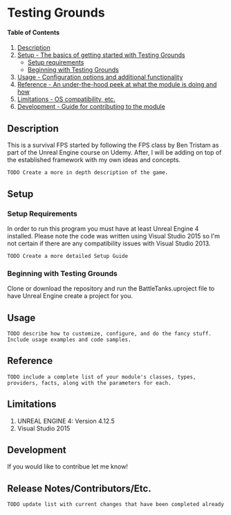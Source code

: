 # Testing Grounds

#### Table of Contents

1. [Description](#description)
2. [Setup - The basics of getting started with Testing Grounds](#setup)
    * [Setup requirements](#setup-requirements)
    * [Beginning with Testing Grounds](#beginning-with-BattleTanks)
3. [Usage - Configuration options and additional functionality](#usage)
4. [Reference - An under-the-hood peek at what the module is doing and how](#reference)
5. [Limitations - OS compatibility, etc.](#limitations)
6. [Development - Guide for contributing to the module](#development)

## Description

This is a survival FPS started by following the FPS class by Ben Tristam as part of the Unreal Engine course on Udemy. 
After, I will be adding on top of the established framework with my own ideas and concepts. 

`TODO Create a more in depth description of the game. `

## Setup

### Setup Requirements

In order to run this program you must have at least Unreal Engine 4 installed. Please note the code was written using Visual Studio 2015 so I'm not certain if there are any compatibility issues with Visual Studio 2013. 

`TODO Create a more detailed Setup Guide`

### Beginning with Testing Grounds

Clone or download the repository and run the BattleTanks.uproject file to have Unreal Engine create a project for you. 

## Usage

`TODO describe how to customize, configure, and do the fancy stuff. Include usage examples and code samples.`

## Reference

`TODO include a complete list of your module's classes, types, providers, facts, along with the parameters for each.`

## Limitations

1. UNREAL ENGINE 4: Version 4.12.5 
1. Visual Studio 2015 

## Development

If you would like to contribue let me know!

## Release Notes/Contributors/Etc. 

`TODO update list with current changes that have been completed already`
